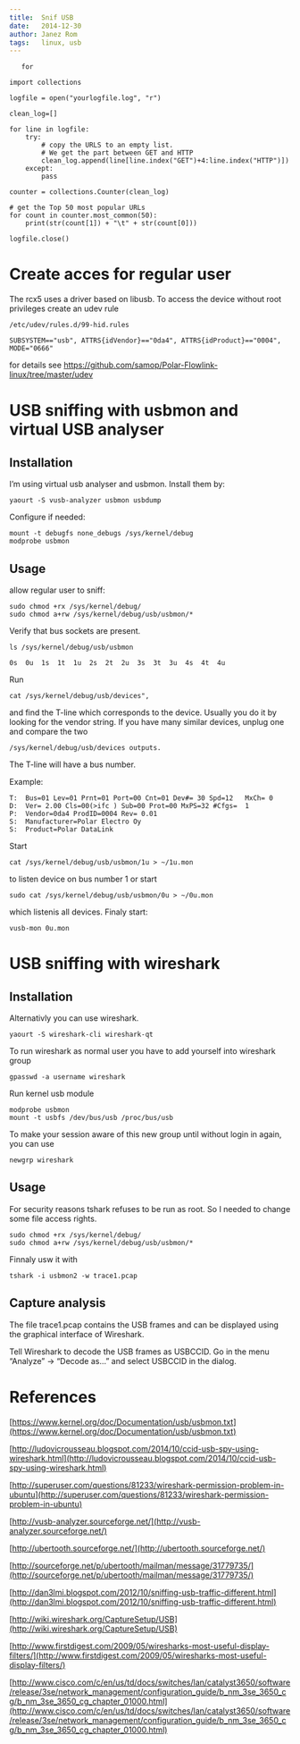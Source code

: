 ```yaml
---
title:  Snif USB
date:   2014-12-30
author: Janez Rom
tags:   linux, usb
---
```


       for

    import collections

    logfile = open("yourlogfile.log", "r")

    clean_log=[]

    for line in logfile:
        try:
            # copy the URLS to an empty list.
            # We get the part between GET and HTTP
            clean_log.append(line[line.index("GET")+4:line.index("HTTP")])
        except:
            pass

    counter = collections.Counter(clean_log)

    # get the Top 50 most popular URLs
    for count in counter.most_common(50):
        print(str(count[1]) + "\t" + str(count[0]))

    logfile.close()

# Create acces for regular user

The rcx5 uses a driver based on libusb. To access the device without root privileges create an udev rule

    /etc/udev/rules.d/99-hid.rules

    SUBSYSTEM=="usb", ATTRS{idVendor}=="0da4", ATTRS{idProduct}=="0004", MODE="0666"

for details see https://github.com/samop/Polar-Flowlink-linux/tree/master/udev

# USB sniffing with usbmon and virtual USB analyser

## Installation

I’m using virtual usb analyser and usbmon. Install them by:

    yaourt -S vusb-analyzer usbmon usbdump

Configure if needed:

    mount -t debugfs none_debugs /sys/kernel/debug
    modprobe usbmon

## Usage

allow regular user to sniff:

    sudo chmod +rx /sys/kernel/debug/
    sudo chmod a+rw /sys/kernel/debug/usb/usbmon/*

Verify that bus sockets are present.

    ls /sys/kernel/debug/usb/usbmon

    0s  0u  1s  1t  1u  2s  2t  2u  3s  3t  3u  4s  4t  4u

Run

    cat /sys/kernel/debug/usb/devices",

and find the T-line which corresponds to the device. Usually you do it by looking for the vendor string. If you have many similar devices, unplug one and compare the two

    /sys/kernel/debug/usb/devices outputs.

The T-line will have a bus number.

Example:

    T:  Bus=01 Lev=01 Prnt=01 Port=00 Cnt=01 Dev#= 30 Spd=12   MxCh= 0
    D:  Ver= 2.00 Cls=00(>ifc ) Sub=00 Prot=00 MxPS=32 #Cfgs=  1
    P:  Vendor=0da4 ProdID=0004 Rev= 0.01
    S:  Manufacturer=Polar Electro Oy
    S:  Product=Polar DataLink

Start

    cat /sys/kernel/debug/usb/usbmon/1u > ~/1u.mon

to listen device on bus number 1 or start

    sudo cat /sys/kernel/debug/usb/usbmon/0u > ~/0u.mon

which listenis all devices. Finaly start:

    vusb-mon 0u.mon

# USB sniffing with wireshark

## Installation

Alternativly you can use wireshark.

    yaourt -S wireshark-cli wireshark-qt

To run wireshark as normal user you have to add yourself into wireshark group

    gpasswd -a username wireshark

Run kernel usb module

    modprobe usbmon
    mount -t usbfs /dev/bus/usb /proc/bus/usb

To make your session aware of this new group until without login in again, you can use

    newgrp wireshark

## Usage

For security reasons tshark refuses to be run as root. So I needed to change some file access rights.

    sudo chmod +rx /sys/kernel/debug/
    sudo chmod a+rw /sys/kernel/debug/usb/usbmon/*

Finnaly usw it with

    tshark -i usbmon2 -w trace1.pcap

## Capture analysis

The file trace1.pcap contains the USB frames and can be displayed using the graphical interface of Wireshark.

Tell Wireshark to decode the USB frames as USBCCID. Go in the menu “Analyze” -> “Decode as…” and select USBCCID in the dialog.

# References

[https://www.kernel.org/doc/Documentation/usb/usbmon.txt](https://www.kernel.org/doc/Documentation/usb/usbmon.txt)

[http://ludovicrousseau.blogspot.com/2014/10/ccid-usb-spy-using-wireshark.html](http://ludovicrousseau.blogspot.com/2014/10/ccid-usb-spy-using-wireshark.html)

[http://superuser.com/questions/81233/wireshark-permission-problem-in-ubuntu](http://superuser.com/questions/81233/wireshark-permission-problem-in-ubuntu)

[http://vusb-analyzer.sourceforge.net/](http://vusb-analyzer.sourceforge.net/)

[http://ubertooth.sourceforge.net/](http://ubertooth.sourceforge.net/)

[http://sourceforge.net/p/ubertooth/mailman/message/31779735/](http://sourceforge.net/p/ubertooth/mailman/message/31779735/)

[http://dan3lmi.blogspot.com/2012/10/sniffing-usb-traffic-different.html](http://dan3lmi.blogspot.com/2012/10/sniffing-usb-traffic-different.html)

[http://wiki.wireshark.org/CaptureSetup/USB](http://wiki.wireshark.org/CaptureSetup/USB)

[http://www.firstdigest.com/2009/05/wiresharks-most-useful-display-filters/](http://www.firstdigest.com/2009/05/wiresharks-most-useful-display-filters/)

[http://www.cisco.com/c/en/us/td/docs/switches/lan/catalyst3650/software/release/3se/network_management/configuration_guide/b_nm_3se_3650_cg/b_nm_3se_3650_cg_chapter_01000.html](http://www.cisco.com/c/en/us/td/docs/switches/lan/catalyst3650/software/release/3se/network_management/configuration_guide/b_nm_3se_3650_cg/b_nm_3se_3650_cg_chapter_01000.html)
